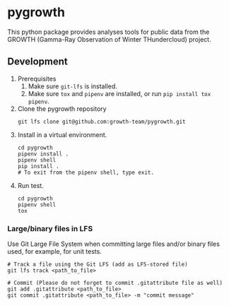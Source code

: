 # pygrowth
This python package provides analyses tools for public data from the GROWTH (Gamma-Ray Observation of Winter THundercloud) project. 

## Development

1. Prerequisites
    1. Make sure `git-lfs` is installed.
    2. Make sure `tox` and `pipenv` are installed, or run `pip install tox pipenv`.
2. Clone the pygrowth repository
    ```
    git lfs clone git@github.com:growth-team/pygrowth.git
    ```
3. Install in a virtual environment.
    ```
    cd pygrowth
    pipenv install .
    pipenv shell
    pip install .
    # To exit from the pipenv shell, type exit.
    ```
3. Run test.
    ```
    cd pygrowth
    pipenv shell
    tox
    ```

### Large/binary files in LFS

Use Git Large File System when committing large files and/or binary files used,
for example, for unit tests.

```shell
# Track a file using the Git LFS (add as LFS-stored file)
git lfs track <path_to_file>

# Commit (Please do not forget to commit .gitattribute file as well)
git add .gitattribute <path_to_file>
git commit .gitattribute <path_to_file> -m "commit message"
```

<!--
references for PyPI
https://docs.python.jp/3/distutils/
https://qiita.com/airtoxin/items/2eafb930fa9b54ee7149
https://qiita.com/kinpira/items/0a4e7c78fc5dd28bd695
https://qiita.com/NaotakaSaito/items/329e2a94bcc45d308a3a
https://packaging.python.org/tutorials/packaging-projects/#create-an-account
-->

